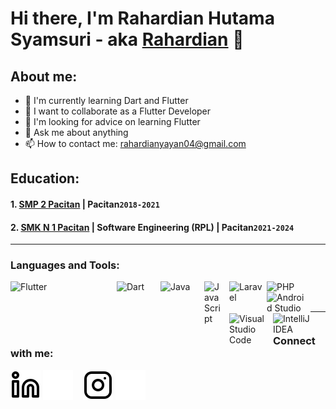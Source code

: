 # Hi there, I'm Rahardian Hutama Syamsuri - aka [Rahardian](https://www.linkedin.com/in/rahardian-hutama-syamsuri-996a94267/) 👋
## About me:
- 🌱 I'm currently learning Dart and Flutter
- 👯 I want to collaborate as a Flutter Developer
- 🤔 I'm looking for advice on learning Flutter
- 💬 Ask me about anything
- 📫 How to contact me: rahardianyayan04@gmail.com

## Education:

#### 1. [SMP 2 Pacitan](https://smpn2pacitan.sch.id/) | Pacitan`2018-2021`
#### 2. [SMK N 1 Pacitan](https://smkn1pacitan.sch.id/) | Software Engineering (RPL) | Pacitan`2021-2024`
---

### Languages and Tools:

[<img align="left" alt="Flutter" width="60px" src="https://www.vectorlogo.zone/logos/flutterio/flutterio-ar21.svg" style="padding-right:110px;" />][webdev]
[<img align="left" alt="Dart" width="60px" src="https://www.vectorlogo.zone/logos/dartlang/dartlang-ar21.svg" style="padding-right:10px;" />][webdev]
[<img align="left" alt="Java" width="60px" src="https://www.vectorlogo.zone/logos/java/java-horizontal.svg" style="padding-right:10px;" />][webdev]
[<img align="left" alt="JavaScript" width="30px" src="https://www.vectorlogo.zone/logos/javascript/javascript-icon.svg" style="padding-right:10px;" />][webdev]
[<img align="left" alt="Laravel" width="60px" src="https://www.vectorlogo.zone/logos/laravel/laravel-ar21.svg" style="padding-right:0px;" />][webdev]
[<img align="left" alt="PHP" width="60px" src="https://www.vectorlogo.zone/logos/php/php-ar21.svg" style="padding-right:10px;" />][webdev]
[<img align="left" alt="Android Studio" width="60px" src="https://www.vectorlogo.zone/logos/php/php-ar21.svg" style="padding-right:10px;" />][webdev]
[<img align="left" alt="Visual Studio Code" width="60px" src="https://www.vectorlogo.zone/logos/php/php-ar21.svg" style="padding-right:10px;" />][webdev]
[<img align="left" alt="IntelliJ IDEA" width="70px" src="https://dwglogo.com/wp-content/uploads/2017/11/IntelliJ_IDEA_logo_01.png" style="padding-right:10px;" />][webdev]



<br />
<br />

---
### Connect with me:

[![website](./img/linkedin-light.svg)](https://www.linkedin.com/in/rahardian-hutama-syamsuri-996a94267/#gh-light-mode-only)
[![website](./img/linkedin-dark.svg)](https://www.linkedin.com/in/rahardian-hutama-syamsuri-996a94267/#gh-dark-mode-only)
&nbsp;&nbsp;
[![website](./img/instagram-light.svg)](https://www.instagram.com/rahardian__13/#gh-light-mode-only)
[![website](./img/instagram-dark.svg)](https://www.instagram.com/rahardian__13/#gh-dark-mode-only)



[webdev]: https://github.com/RahardianHutamaS/
